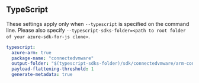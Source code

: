 ## TypeScript

These settings apply only when `--typescript` is specified on the command line.
Please also specify `--typescript-sdks-folder=<path to root folder of your azure-sdk-for-js clone>`.

```yaml $(typescript)
typescript:
  azure-arm: true
  package-name: "connectedvmware"
  output-folder: "$(typescript-sdks-folder)/sdk/connectedvmware/arm-connectedvmware"
  payload-flattening-threshold: 1
  generate-metadata: true
```
